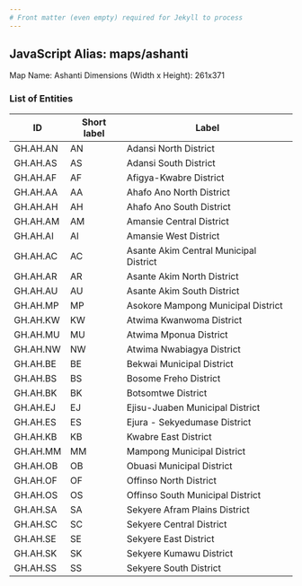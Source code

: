 ```yaml
---
# Front matter (even empty) required for Jekyll to process
---
```


## JavaScript Alias: maps/ashanti

Map Name: Ashanti
Dimensions (Width x Height): 261x371

### List of Entities

| ID       | Short label | Label                                  |
| -------- | ----------- | -------------------------------------- |
| GH.AH.AN | AN          | Adansi North District                  |
| GH.AH.AS | AS          | Adansi South District                  |
| GH.AH.AF | AF          | Afigya-Kwabre District                 |
| GH.AH.AA | AA          | Ahafo Ano North District               |
| GH.AH.AH | AH          | Ahafo Ano South District               |
| GH.AH.AM | AM          | Amansie Central District               |
| GH.AH.AI | AI          | Amansie West District                  |
| GH.AH.AC | AC          | Asante Akim Central Municipal District |
| GH.AH.AR | AR          | Asante Akim North District             |
| GH.AH.AU | AU          | Asante Akim South District             |
| GH.AH.MP | MP          | Asokore Mampong Municipal District     |
| GH.AH.KW | KW          | Atwima Kwanwoma District               |
| GH.AH.MU | MU          | Atwima Mponua District                 |
| GH.AH.NW | NW          | Atwima Nwabiagya District              |
| GH.AH.BE | BE          | Bekwai Municipal District              |
| GH.AH.BS | BS          | Bosome Freho District                  |
| GH.AH.BK | BK          | Botsomtwe District                     |
| GH.AH.EJ | EJ          | Ejisu-Juaben Municipal District        |
| GH.AH.ES | ES          | Ejura - Sekyedumase District           |
| GH.AH.KB | KB          | Kwabre East District                   |
| GH.AH.MM | MM          | Mampong Municipal District             |
| GH.AH.OB | OB          | Obuasi Municipal District              |
| GH.AH.OF | OF          | Offinso North District                 |
| GH.AH.OS | OS          | Offinso South Municipal District       |
| GH.AH.SA | SA          | Sekyere Afram Plains District          |
| GH.AH.SC | SC          | Sekyere Central District               |
| GH.AH.SE | SE          | Sekyere East District                  |
| GH.AH.SK | SK          | Sekyere Kumawu District                |
| GH.AH.SS | SS          | Sekyere South District                 |
